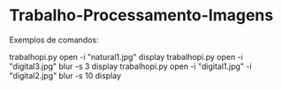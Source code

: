 # Trabalho-Processamento-Imagens

Exemplos de comandos:

trabalhopi.py open -i "natural1.jpg" display
trabalhopi.py open -i "digital3.jpg" blur -s 3 display
trabalhopi.py open -i "digital1.jpg" -i "digital2.jpg" blur -s 10  display
